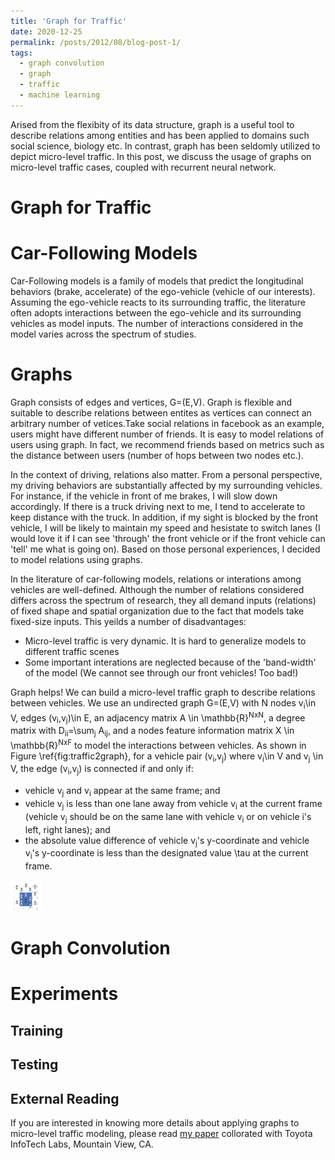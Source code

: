 ```yaml
---
title: 'Graph for Traffic'
date: 2020-12-25
permalink: /posts/2012/08/blog-post-1/
tags:
  - graph convolution
  - graph
  - traffic
  - machine learning
---
```


Arised from the flexibity of its data structure, graph is a useful tool to describe relations among entities and has been applied to domains such social science, biology etc. In contrast, graph has been seldomly utilized to depict micro-level traffic. In this post, we discuss the usage of graphs on micro-level traffic cases, coupled with recurrent neural network.  

Graph for Traffic
======
# Car-Following Models
Car-Following models is a family of models that predict the longitudinal behaviors (brake, accelerate) of the ego-vehicle (vehicle of our interests). Assuming the ego-vehicle reacts to its surrounding traffic, the literature often adopts interactions between the ego-vehicle and its surrounding vehicles as model inputs. The number of interactions considered in the model varies across the spectrum of studies.
# Graphs
Graph consists of edges and vertices, G=(E,V). Graph is flexible and suitable to describe relations between entites as vertices can connect an arbitrary number of vetices.Take social relations in facebook as an example, users might have different number of friends. It is easy to model relations of users using graph. In fact, we recommend friends based on metrics such as the distance between users (number of hops between two nodes etc.).

In the context of driving, relations also matter. From a personal perspective, my driving behaviors are substantially affected by my surrounding vehicles. For instance, if the vehicle in front of me brakes, I will slow down accordingly. If there is a truck driving next to me, I tend to accelerate to keep distance with the truck. In addition, if my sight is blocked by the front vehicle, I will be likely to maintain my speed and hesistate to switch lanes (I would love it if I can see 'through' the front vehicle or if the front vehicle can 'tell' me what is going on). Based on those personal experiences, I decided to model relations using graphs.

In the literature of car-following models, relations or interations among vehicles are well-defined. Although the number of relations considered differs across the spectrum of research, they all demand inputs (relations) of fixed shape and spatial organization due to the fact that models take fixed-size inputs. This yeilds a number of disadvantages:

- Micro-level traffic is very dynamic. It is hard to generalize models to different traffic scenes
- Some important interations are neglected because of the 'band-width' of the model (We cannot see through our front vehicles! Too bad!) 

Graph helps! We can build a micro-level traffic graph to describe relations between vehicles. We use an undirected graph G=(E,V) with N nodes v<sub>i</sub>\in V, edges (v<sub>i</sub>,v<sub>j</sub>)\in E, an adjacency matrix A \in \mathbb{R}<sup>NxN</sup>, a degree matrix with D<sub>ii</sub>=\sum<sub>j</sub> A<sub>ij</sub>, and a nodes feature information matrix X \in \mathbb{R}<sup>NxF</sup> to model the interactions between vehicles. As shown in Figure \ref{fig:traffic2graph}, for a vehicle pair (v<sub>i</sub>,v<sub>j</sub>) where v<sub>i</sub>\in V and v<sub>j</sub> \in V, the edge (v<sub>i</sub>,v<sub>j</sub>) is connected if and only if:

- vehicle v<sub>j</sub> and v<sub>i</sub> appear at the same frame; and 
- vehicle v<sub>j</sub> is less than one lane away from vehicle v<sub>i</sub> at the current frame (vehicle v<sub>j</sub> should be on the same lane with vehicle v<sub>i</sub> or on vehicle i's left, right lanes); and 
- the absolute value difference of vehicle v<sub>j</sub>'s y-coordinate and vehicle v<sub>i</sub>'s y-coordinate is less than the designated value \tau at the current frame.

<img src="/files/traffic.jpg" alt="MarineGEO circle logo" style="height: 50px; width:50px;"/>

# Graph Convolution



# Experiments
## Training
## Testing
## External Reading
If you are interested in knowing more details about applying graphs to micro-level traffic modeling, please read [my paper](https://arxiv.org/abs/1911.09837) collorated with Toyota InfoTech Labs, Mountain View, CA.
